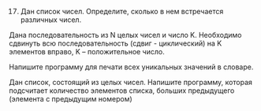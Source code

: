 17. Дан список чисел. Определите, сколько в нем встречается различных чисел.

Дана последовательность из N целых чисел и число K. Необходимо сдвинуть всю последовательность (сдвиг - циклический) на K элементов вправо, K – положительное число.

Напишите программу для печати всех уникальных значений в словаре.

Дан список, состоящий из целых чисел. Напишите программу, которая подсчитает количество элементов списка, больших предыдущего (элемента с предыдущим номером)